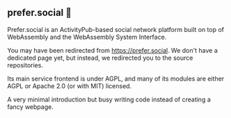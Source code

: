 ## prefer.social 👋

Prefer.social is an ActivityPub-based social network platform built on top of WebAssembly and the WebAssembly System Interface.

You may have been redirected from https://prefer.social. We don't have a dedicated page yet, but instead, we redirected you to the source repositories.

Its main service frontend is under AGPL, and many of its modules are either AGPL or Apache 2.0 (or with MIT) licensed.

A very minimal introduction but busy writing code instead of creating a fancy webpage.
